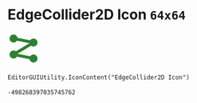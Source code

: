 # EdgeCollider2D Icon `64x64`
<img src="/img/EdgeCollider2D%20Icon.png" width=64 height=64>

``` CSharp
EditorGUIUtility.IconContent("EdgeCollider2D Icon")
```
```
-498268397035745762
```
